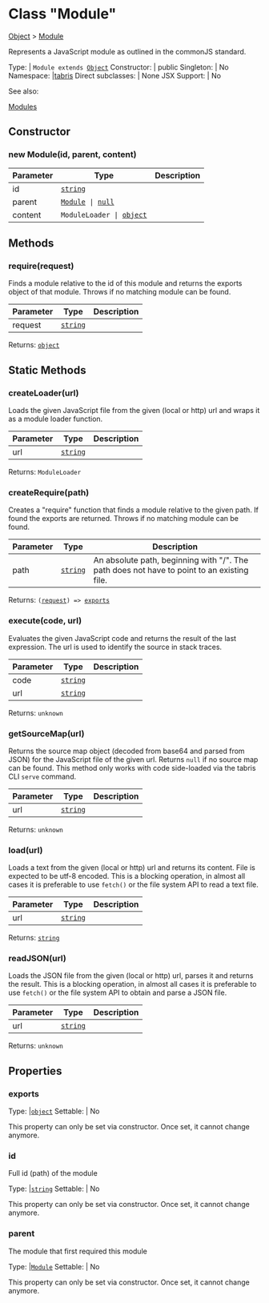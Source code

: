 ---
---
# Class "Module"

<a href="https://developer.mozilla.org/en-US/docs/Web/JavaScript/Reference/Global_Objects/Object" title="View &quot;Object&quot; on MDN">Object</a> > <a href="#" >Module</a>

Represents a JavaScript module as outlined in the commonJS standard.


Type: | <code style="white-space: nowrap">Module extends <a href="https://developer.mozilla.org/en-US/docs/Web/JavaScript/Reference/Global_Objects/Object" title="View &quot;Object&quot; on MDN">Object</a></code>
Constructor: | public
Singleton: | No
Namespace: |<a href="../modules.html#startup" >tabris</a>
Direct subclasses: | None
JSX Support: | No


See also:
  
[Modules](../modules.md)

## Constructor

### new Module(id, parent, content)

Parameter|Type|Description
-|-|-
id | <code style="white-space: nowrap"><a href="https://developer.mozilla.org/en-US/docs/Web/JavaScript/Data_structures#String_type" title="View &quot;string&quot; on MDN">string</a></code> | 
parent | <code style="white-space: nowrap"><a href="#" >Module</a> &#124; <a href="https://developer.mozilla.org/en-US/docs/Web/JavaScript/Data_structures#Null_type" title="View &quot;null&quot; on MDN">null</a></code> | 
content | <code style="white-space: nowrap">ModuleLoader &#124; <a href="https://developer.mozilla.org/en-US/docs/Web/JavaScript/Reference/Global_Objects/Object" title="View &quot;Object&quot; on MDN">object</a></code> | 

## Methods

### require(request)



Finds a module relative to the id of this module and returns the exports object of that module. Throws if no matching module can be found.


Parameter|Type|Description
-|-|-
request | <code style="white-space: nowrap"><a href="https://developer.mozilla.org/en-US/docs/Web/JavaScript/Data_structures#String_type" title="View &quot;string&quot; on MDN">string</a></code> | 


Returns: <code style="white-space: nowrap"><a href="https://developer.mozilla.org/en-US/docs/Web/JavaScript/Reference/Global_Objects/Object" title="View &quot;Object&quot; on MDN">object</a></code>

## Static Methods

### createLoader(url)



Loads the given JavaScript file from the given (local or http) url and wraps it as a module loader function.


Parameter|Type|Description
-|-|-
url | <code style="white-space: nowrap"><a href="https://developer.mozilla.org/en-US/docs/Web/JavaScript/Data_structures#String_type" title="View &quot;string&quot; on MDN">string</a></code> | 


Returns: <code style="white-space: nowrap">ModuleLoader</code>

### createRequire(path)



Creates a "require" function that finds a module relative to the given path. If found the exports are returned. Throws if no matching module can be found.


Parameter|Type|Description
-|-|-
path | <code style="white-space: nowrap"><a href="https://developer.mozilla.org/en-US/docs/Web/JavaScript/Data_structures#String_type" title="View &quot;string&quot; on MDN">string</a></code> | An absolute path, beginning with "/". The path does not have to point to an existing file.


Returns: <code style="white-space: nowrap">(<a href="https://developer.mozilla.org/en-US/docs/Web/JavaScript/Data_structures#String_type" title="View &quot;string&quot; on MDN">request</a>) => <a href="https://developer.mozilla.org/en-US/docs/Web/JavaScript/Reference/Global_Objects/Object" title="View &quot;Object&quot; on MDN">exports</a></code>

### execute(code, url)



Evaluates the given JavaScript code and returns the result of the last expression. The url is used to identify the source in stack traces.


Parameter|Type|Description
-|-|-
code | <code style="white-space: nowrap"><a href="https://developer.mozilla.org/en-US/docs/Web/JavaScript/Data_structures#String_type" title="View &quot;string&quot; on MDN">string</a></code> | 
url | <code style="white-space: nowrap"><a href="https://developer.mozilla.org/en-US/docs/Web/JavaScript/Data_structures#String_type" title="View &quot;string&quot; on MDN">string</a></code> | 


Returns: <code style="white-space: nowrap">unknown</code>

### getSourceMap(url)



Returns the source map object (decoded from base64 and parsed from JSON) for the JavaScript file of the given url. Returns `null` if no source map can be found. This method only works with code side-loaded via the tabris CLI `serve` command.


Parameter|Type|Description
-|-|-
url | <code style="white-space: nowrap"><a href="https://developer.mozilla.org/en-US/docs/Web/JavaScript/Data_structures#String_type" title="View &quot;string&quot; on MDN">string</a></code> | 


Returns: <code style="white-space: nowrap">unknown</code>

### load(url)



Loads a text from the given (local or http) url and returns its content. File is expected to be utf-8 encoded. This is a blocking operation, in almost all cases it is preferable to use `fetch()` or the file system API to read a text file.


Parameter|Type|Description
-|-|-
url | <code style="white-space: nowrap"><a href="https://developer.mozilla.org/en-US/docs/Web/JavaScript/Data_structures#String_type" title="View &quot;string&quot; on MDN">string</a></code> | 


Returns: <code style="white-space: nowrap"><a href="https://developer.mozilla.org/en-US/docs/Web/JavaScript/Data_structures#String_type" title="View &quot;string&quot; on MDN">string</a></code>

### readJSON(url)



Loads the JSON file from the given (local or http) url, parses it and returns the result. This is a blocking operation, in almost all cases it is preferable to use `fetch()` or the file system API to obtain and parse a JSON file.


Parameter|Type|Description
-|-|-
url | <code style="white-space: nowrap"><a href="https://developer.mozilla.org/en-US/docs/Web/JavaScript/Data_structures#String_type" title="View &quot;string&quot; on MDN">string</a></code> | 


Returns: <code style="white-space: nowrap">unknown</code>


## Properties

### exports



Type: |<code style="white-space: nowrap"><a href="https://developer.mozilla.org/en-US/docs/Web/JavaScript/Reference/Global_Objects/Object" title="View &quot;Object&quot; on MDN">object</a></code>
Settable: | No




This property can only be set via constructor. Once set, it cannot change anymore.



### id


Full id (path) of the module

Type: |<code style="white-space: nowrap"><a href="https://developer.mozilla.org/en-US/docs/Web/JavaScript/Data_structures#String_type" title="View &quot;string&quot; on MDN">string</a></code>
Settable: | No




This property can only be set via constructor. Once set, it cannot change anymore.



### parent


The module that first required this module

Type: |<code style="white-space: nowrap"><a href="#" >Module</a></code>
Settable: | No




This property can only be set via constructor. Once set, it cannot change anymore.



